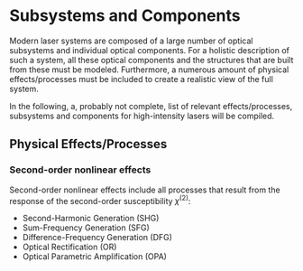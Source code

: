 # Subsystems and Components

Modern laser systems are composed of a large number of optical subsystems and individual optical components. For a holistic description of such a system, all these optical components and the structures that are built from these must be modeled. Furthermore, a numerous amount of physical effects/processes must be included to create a realistic view of the full system.

In the following, a, probably not complete, list of relevant effects/processes, subsystems and components for high-intensity lasers will be compiled. 

## Physical Effects/Processes
### Second-order nonlinear effects
Second-order nonlinear effects include all processes that result from the response of the second-order susceptibility $\chi^{(2)}$:
* Second-Harmonic Generation (SHG)
* Sum-Frequency Generation (SFG)
* Difference-Frequency Generation (DFG)
* Optical Rectification (OR)
* Optical Parametric Amplification (OPA)


